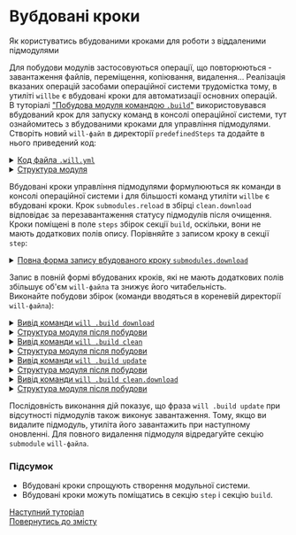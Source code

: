 # Вубдовані кроки

Як користуватись вбудованими кроками для роботи з віддаленими підмодулями

Для побудови модулів застосовуються операції, що повторюються - завантаження файлів, переміщення, копіювання, видалення... Реалізація вказаних операцій засобами операційної системи трудомістка тому, в утиліті `willbe` є вбудовані кроки для автоматизації основних операцій.    
В туторіалі ["Побудова модуля командою `.build`"](Build.md) використовувався вбудований крок для запуску команд в консолі операційної системи, тут ознайомитесь з вбудованими кроками для управління підмодулями.  
Створіть новий `will-файл` в директорії `predefinedSteps` та додайте в нього приведений код:  

<details>
  <summary><u>Код файла <code>.will.yml</code></u></summary>

```yaml
about :

  name : predefinedSteps
  description : "To use predefined submodule control steps"
  version : 0.0.1

submodule :
  
  Tools : git+https:///github.com/Wandalen/wTools.git/out/wTools#master
  PathFundamentals : git+https:///github.com/Wandalen/wPathFundamentals.git/out/wPathFundamentals#master

step :

  echo :
    shell : echo "Done"
    currentPath : '.'
build :

  download :
    steps :
      - submodules.download

  update :
    steps :
      - submodules.update

  clean :
    steps :
      - submodules.clean
          
  clean.download :
    steps :
      - submodules.clean
      - submodules.reload
      - submodules.download
      - echo
           
```

</details>
<details>
  <summary><u>Структура модуля</u></summary>

```
predefinedSteps              
      └── .will.yml     
  
```

</details>


Вбудовані кроки управління підмодулями формулюються як команди в консолі операційної системи і для більшості команд утиліти `willbe` є вбудовані кроки. Крок `submodules.reload` в збірці `clean.download` відповідає за перезавантаження статусу підмодулів після очищення.  
Кроки поміщені в поле `steps` збірок секції `build`, оскільки, вони не мають додаткових полів опису. Порівняйте з записом кроку в секції `step`:

<details>
  <summary><u>Повнa форма запису вбудованого кроку <code>submodules.download</code></u></summary>

```yaml
step :
    
    download :
        inherit : submodules.download

build :

    download :
        steps :
           - download
           
```

</details>


Запис в повній формі вбудованих кроків, які не мають додаткових полів збільшує об'єм `will-файла` та знижує його читабельність.  
Виконайте побудови збірок (команди вводяться в кореневій директорії `will-файла`):

<details>
  <summary><u>Вивід команди <code>will .build download</code></u></summary>

```
[user@user ~]$ will .build download
...
     . Read : /path_to_file/.module/Tools/out/wTools.out.will.yml
     + module::Tools was downloaded in 12.741s
     . Read : /path_to_file/.module/PathFundamentals/out/wPathFundamentals.out.will.yml
     + module::PathFundamentals was downloaded in 4.903s
   + 2/2 submodule(s) of module::predefinedSteps were downloaded in 17.652s
  Built module::first / build::download in 17.698s

```

</details>
<details>
  <summary><u>Структура модуля після побудови</u></summary>

```
predefinedSteps
     ├── .module
     │      ├── Tools
     │      └── PathFundamentals
     └── .will.yml

```

</details>
<details>
  <summary><u>Вивід команди <code>will .build clean</code></u></summary>

```
[user@user ~]$ will .build clean
  Building clean
  ...
   - Clean deleted 346 file(s) in 1.159s
  Built module::first / build::clean in 1.207s
  
```

</details>
<details>
  <summary><u>Структура модуля після побудови</u></summary>

```
predefinedSteps
     └── .will.yml

```

</details>
<details>
  <summary><u>Вивід команди <code>will .build update</code></u></summary>

```
[user@user ~]$ will .build update
...
  Building module::first / build::upgrade
     . Read : /path_to_file/.module/Tools/out/wTools.out.will.yml
     + module::Tools version master was updated in 13.922s
     . Read : /path_to_file/.module/PathFundamentals/out/wPathFundamentals.out.will.yml
     + module::PathFundamentals version master was updated in 3.553s
   + 2/2 submodule(s) of module::first were updated in 17.484s
  Built module::first / build::update in 17.538s


  ```

</details>
<details>
  <summary><u>Структура модуля після побудови</u></summary>

```
predefinedSteps
     ├── .module
     │      ├── Tools
     │      └── PathFundamentals
     └── .will.yml

```

</details>
<details>
  <summary><u>Вивід команди <code>will .build clean.download</code></u></summary>

```
[user@user ~]$ will .build clean.download
...
  Building module::predefinedSteps / build::clean.download
   - Clean deleted 344 file(s) in 1.155s
   . Reloading submodules..
     + module::Tools was downloaded in 13.699s
     + module::PathFundamentals was downloaded in 2.903s
   + 2/2 submodule(s) of module::predefinedSteps were downloaded in 16.610s
 > echo "Done"
Done
  Built module::predefinedSteps / build::clean.download in 1.411s


```

</details>
<details>
  <summary><u>Структура модуля після побудови</u></summary>

```
predefinedSteps
     ├── .module
     │      ├── Tools
     │      └── PathFundamentals
     └── .will.yml

```

</details>

  
Послідовність виконання дій показує, що фраза `will .build update` при відсутності підмодулів також виконує завантаження. Тому, якщо ви видалите підмодуль, утиліта його завантажить при наступному оновленні. Для повного видалення підмодуля відредагуйте секцію `submodule` `will-файлa`.  

### Підсумок  
- Вбудовані кроки спрощують створення модульної системи.  
- Вбудовані кроки можуть поміщатись в секцію `step` i секцію `build`.

[Наступний туторіал](CriterionsInWillFile.md)  
[Повернутись до змісту](../README.md#tutorials)